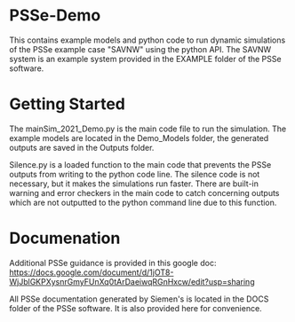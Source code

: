 # PSSe-Demo
This contains example models and python code to run dynamic simulations of the PSSe example case "SAVNW" using the python API. The SAVNW 
system is an example system provided in the EXAMPLE folder of the PSSe software.

# Getting Started
The mainSim_2021_Demo.py is the main code file to run the simulation. The example models are located in the Demo_Models folder, 
the generated outputs are saved in the Outputs folder. 

Silence.py is a loaded function to the main code that prevents the PSSe outputs
from writing to the python code line. The silence code is not necessary, but it makes the simulations run faster. There are built-in
warning and error checkers in the main code to catch concerning outputs which are not outputted to the python command line due to this
function. 

# Documenation
Additional PSSe guidance is provided in this google doc: https://docs.google.com/document/d/1jOT8-WjJblGKPXysnrGmyFUnXq0tArDaeiwqRGnHxcw/edit?usp=sharing

All PSSe documentation generated by Siemen's is located in the DOCS folder of the PSSe software. It is also provided here for convenience. 
